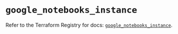 # `google_notebooks_instance`

Refer to the Terraform Registry for docs: [`google_notebooks_instance`](https://registry.terraform.io/providers/hashicorp/google/6.35.0/docs/resources/notebooks_instance).
